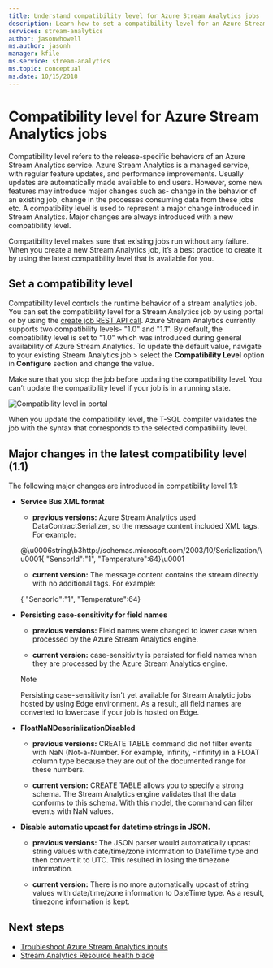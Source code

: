 ```yaml
---
title: Understand compatibility level for Azure Stream Analytics jobs
description: Learn how to set a compatibility level for an Azure Stream Analytics job and major changes in the latest compatibility level
services: stream-analytics
author: jasonwhowell
ms.author: jasonh
manager: kfile
ms.service: stream-analytics
ms.topic: conceptual
ms.date: 10/15/2018
---
```


# Compatibility level for Azure Stream Analytics jobs
 
Compatibility level refers to the release-specific behaviors of an Azure Stream Analytics service. Azure Stream Analytics is a managed service, with regular feature updates, and performance improvements. Usually updates are automatically made available to end users. However, some new features may introduce major changes such as- change in the behavior of an existing job, change in the processes consuming data from these jobs etc. A compatibility level is used to represent a major change introduced in Stream Analytics. Major changes are always introduced with a new compatibility level. 

Compatibility level makes sure that existing jobs run without any failure. When you create a new Stream Analytics job, it’s a best practice to create it by using the latest compatibility level that is available for you. 
 
## Set a compatibility level 

Compatibility level controls the runtime behavior of a stream analytics job. You can set the compatibility level for a Stream Analytics job by using portal or by using the [create job REST API call](https://docs.microsoft.com/rest/api/streamanalytics/stream-analytics-job). Azure Stream Analytics currently supports two compatibility levels- "1.0" and "1.1". By default, the compatibility level is set to "1.0" which was introduced during general availability of Azure Stream Analytics. To update the default value, navigate to your existing Stream Analytics job > select the **Compatibility Level** option in **Configure** section and change the value. 

Make sure that you stop the job before updating the compatibility level. You can’t update the compatibility level if your job is in a running state. 

![Compatibility level in portal](media\stream-analytics-compatibility-level/image1.png)

 
When you update the compatibility level, the T-SQL compiler validates the job with the syntax that corresponds to the selected compatibility level. 

## Major changes in the latest compatibility level (1.1)

The following major changes are introduced in compatibility level 1.1:

* **Service Bus XML format**  

  * **previous versions:** Azure Stream Analytics used DataContractSerializer, so the message content included XML tags. For example:
    
   @\u0006string\b3http://schemas.microsoft.com/2003/10/Serialization/\u0001{ "SensorId":"1", "Temperature":64\}\u0001 

  * **current version:** The message content contains the stream directly with no additional tags. For example:
  
   { "SensorId":"1", "Temperature":64} 
 
* **Persisting case-sensitivity for field names**  

  * **previous versions:** Field names were changed to lower case when processed by the Azure Stream Analytics engine. 

  * **current version:** case-sensitivity is persisted for field names when they are processed by the Azure Stream Analytics engine. 

  > [!NOTE] 
  > Persisting case-sensitivity isn't yet available for Stream Analytic jobs hosted by using Edge environment. As a result, all field names are converted to lowercase if your job is hosted on Edge. 

* **FloatNaNDeserializationDisabled**  

  * **previous versions:** CREATE TABLE command did not filter events with NaN (Not-a-Number. For example, Infinity, -Infinity) in a FLOAT column type because they are out of the documented range for these numbers.

  * **current version:** CREATE TABLE allows you to specify a strong schema. The Stream Analytics engine validates that the data conforms to this schema. With this model, the command can filter events with NaN values. 

* **Disable automatic upcast for datetime strings in JSON.**  

  * **previous versions:** The JSON parser would automatically upcast string values with date/time/zone information to DateTime type and then convert it to UTC. This resulted in losing the timezone information.

  * **current version:** There is no more automatically upcast of string values with date/time/zone information to DateTime type. As a result, timezone information is kept. 

## Next steps
* [Troubleshoot Azure Stream Analytics inputs](stream-analytics-troubleshoot-input.md)
* [Stream Analytics Resource health blade](stream-analytics-resource-health.md)